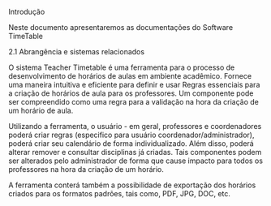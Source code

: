 <p style="text-align:justify">Introdução</p>


Neste documento apresentaremos as documentações do Software TimeTable 


2.1 Abrangência e sistemas relacionados

O sistema Teacher Timetable é uma ferramenta para o processo de desenvolvimento de horários de aulas em ambiente acadêmico.  Fornece uma maneira intuitiva e eficiente para definir e usar Regras essenciais para a criação de horários de aula para os professores. Um componente pode ser compreendido como uma regra para a validação na hora da criação de um horário de aula.

Utilizando a ferramenta, o usuário - em geral, professores e coordenadores poderá criar regras (especifico para usuário coordenador/administrador), poderá criar seu calendário de forma individualizado. Além disso, poderá alterar remover e consultar disciplinas já criadas. Tais componentes podem ser alterados pelo administrador de forma que cause impacto para todos os professores na hora da criação de um horário. 

A ferramenta conterá também a possibilidade de exportação dos horários criados para os formatos padrões, tais como, PDF, JPG, DOC, etc.
